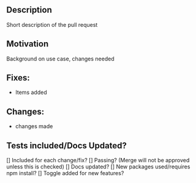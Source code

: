 ## Description

Short description of the pull request

## Motivation

Background on use case, changes needed

## Fixes:

* Items added

## Changes:

* changes made

## Tests included/Docs Updated?

[] Included for each change/fix?
[] Passing? (Merge will not be approved unless this is checked) 
[] Docs updated?
[] New packages used/requires npm install? 
[] Toggle added for new features?


